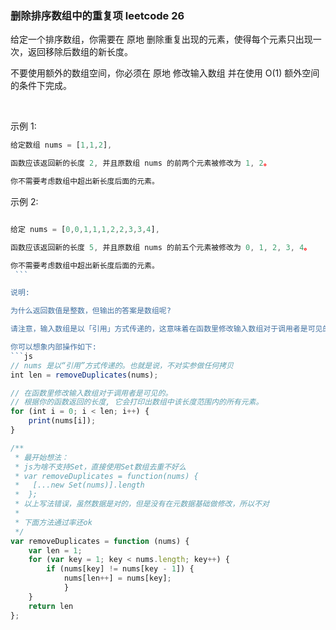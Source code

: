 
###  删除排序数组中的重复项 leetcode 26
给定一个排序数组，你需要在 原地 删除重复出现的元素，使得每个元素只出现一次，返回移除后数组的新长度。

不要使用额外的数组空间，你必须在 原地 修改输入数组 并在使用 O(1) 额外空间的条件下完成。

 

示例 1:
```js
给定数组 nums = [1,1,2], 

函数应该返回新的长度 2, 并且原数组 nums 的前两个元素被修改为 1, 2。 

你不需要考虑数组中超出新长度后面的元素。
```
示例 2:
```js

给定 nums = [0,0,1,1,1,2,2,3,3,4],

函数应该返回新的长度 5, 并且原数组 nums 的前五个元素被修改为 0, 1, 2, 3, 4。

你不需要考虑数组中超出新长度后面的元素。
 ```

说明:

为什么返回数值是整数，但输出的答案是数组呢?

请注意，输入数组是以「引用」方式传递的，这意味着在函数里修改输入数组对于调用者是可见的。

你可以想象内部操作如下:
```js
// nums 是以“引用”方式传递的。也就是说，不对实参做任何拷贝
int len = removeDuplicates(nums);

// 在函数里修改输入数组对于调用者是可见的。
// 根据你的函数返回的长度, 它会打印出数组中该长度范围内的所有元素。
for (int i = 0; i < len; i++) {
    print(nums[i]);
}
```

```js
/**
 * 最开始想法：
 * js为啥不支持Set，直接使用Set数组去重不好么
 * var removeDuplicates = function(nums) {
 *   [...new Set(nums)].length
 *  };
 * 以上写法错误，虽然数据是对的，但是没有在元数据基础做修改，所以不对
 * 
 * 下面方法通过率还ok
 */
var removeDuplicates = function (nums) {
    var len = 1;
    for (var key = 1; key < nums.length; key++) {
        if (nums[key] != nums[key - 1]) {
            nums[len++] = nums[key];
            }
    }
    return len
};
```